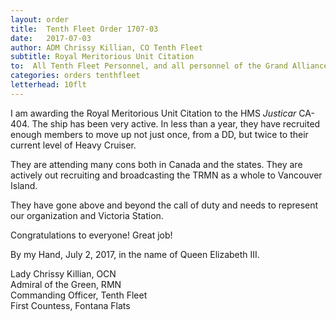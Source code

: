 ```yaml
---
layout: order
title:  Tenth Fleet Order 1707-03
date:   2017-07-03
author: ADM Chrissy Killian, CO Tenth Fleet
subtitle: Royal Meritorious Unit Citation
to:  All Tenth Fleet Personnel, and all personnel of the Grand Alliance
categories: orders tenthfleet
letterhead: 10flt
---
```


I am awarding the Royal Meritorious Unit Citation to the HMS *Justicar* CA-404. The ship has been very active. In less than a year, they have recruited enough members to move up not just once, from a DD, but twice to their current level of Heavy Cruiser.

They are attending many cons both in Canada and the states. They are actively out recruiting and broadcasting the TRMN as a whole to Vancouver Island.

They have gone above and beyond the call of duty and needs to represent our organization and Victoria Station.


Congratulations to everyone! Great job!

By my Hand, July 2, 2017, in the name of Queen Elizabeth III.

Lady Chrissy Killian, OCN  
Admiral of the Green, RMN  
Commanding Officer, Tenth Fleet  
First Countess, Fontana Flats  